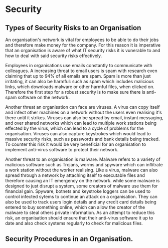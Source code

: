 # Security
## Types of Security Risks to an Organisation
An organisation's network is vital for employees to be able to do their jobs and therefore make money for the company. For this reason it is imperative that an organisation is aware of what IT security risks it is vunerable to and how to deal with said security risks effectively.

Employees in organisations use emails constantly to communicate with colleagues. A increasing threat to email users is spam with research even claiming that up to 94% of all emails are spam. Spam is more than just irritating, it can also be harmful: such as spam which includes malicious links, which downloads malware or other harmful files, when clicked on. Therefore the first step for a robust security is to make sure there is anti-spam software on the network.

Another threat an organisation can face are viruses. A virus can copy itself and infect other machines on a network without the users even realising it's there until it strikes. Viruses can also be spread by email, instant messaging, and over shared networks which can lead to multiple work stations being effected by the virus, which can lead to a cycle of problems for the organisation. Viruses can also capture keystrokes which would lead to massive security risks, such as passwords and bank details being tracked. To counter this risk it would be very beneficial for an organisation to implement anti-virus software to protect their network.

Another threat to an organisation is malware. Malware refers to a variety of malicious software such as Trojans, worms and spyware which can inflitrate a work station without the worker realising. Like a virus, malware can also spread through a network by attaching itself to executable files and therefore causing an IT emergency on the network. while some malware is designed to just disrupt a system, some creators of malware use them for financial gain. Spyware, botnets and keystroke loggers can be used to control infected sytems to continue an attack on a organisation. They can also be used to track users login details and any credit card details being entered to buy something online, which can allow the creator of the malware to steal others private information. As an attempt to reduce this risk, an organisation should ensure that their anti-virus software it up to date and also check systems regularly to check for malicious files.

## Security Procedures in an Organisation.

